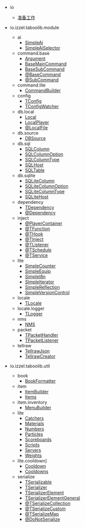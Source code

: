 * io
  + [准备工作](start-0.md)

* io.izzel.taboolib.module
  + ai
    - [SimpleAi](v5/SimpleAi.md)
    - [SimpleAiSelector](v5/SimpleAiSelector.md)
  + command.base
    - [Argument](v5/Argument.md)
    - [BaseMainCommand](v5/BaseMainCommand.md)
    - [BaseSubCommand](v5/BaseSubCommand.md)
    - [@BaseCommand](v5/BaseCommand.md)
    - [@SubCommand](v5/SubCommand.md)
  + command.lite
    - [CommandBuilder](v5/CommandBuilder.md)
  + config
    - [TConfig](v5/TConfig.md)
    - [TConfigWatcher](v5/TConfigWatcher.md)
  + db.local
    - [Local](v5/Local.md)
    - [LocalPlayer](v5/LocalPlayer.md)
    - [@LocalFile](v5/LocalFile.md)
  + db.source
    - [DBSource](v5/DBSource.md)
  + db.sql
    - [SQLColumn](v5/SQLColumn.md)
    - [SQLColumnOption](v5/SQLColumnOption.md)
    - [SQLColumnType](v5/SQLColumnType.md)
    - [SQLHost](v5/SQLHost.md)
    - [SQLTable](v5/SQLTable.md)
  + db.sqlite
    - [SQLiteColumn](v5/SQLiteColumn.md)
    - [SQLiteColumnOption](v5/SQLiteColumnOption.md)
    - [SQLiteColumnType](v5/SQLiteColumnType.md)
    - [SQLiteHost](v5/SQLiteHost.md)
  + dependency
    - [TDependency](v5/TDependency.md)
    - [@Dependency](v5/Dependency.md)
  + inject
    - [@PlayerContainer](v5/PlayerContainer.md)
    - [@TFunction](v5/TFunction.md)
    - [@THook](v5/THook.md)
    - [@TInject](v5/TInject.md)
    - [@TListener](v5/TListener.md)
    - [@TSchedule](v5/TSchedule.md)
    - [@TService](v5/TService.md)
  + lite
    - [SimpleCounter](v5/SimpleCounter.md)
    - [SimpleEquip](v5/SimpleEquip.md)
    - [SimpleI8n](v5/SimpleI8n.md)
    - [SImpleIterator](v5/SImpleIterator.md)
    - [SimpleReflection](v5/SimpleReflection.md)
    - [SimpleVersionControl](v5/SimpleVersionControl.md)
  + locale
    - [TLocale](v5/TLocale.md)
  + locale.logger
    - [TLogger](v5/TLogger.md)
  + nms
    - [NMS](v5/NMS.md)
  + packet
    - [TPacketHandler](v5/TPacketHandler.md)
    - [TPacketListener](v5/TPacketListener.md)
  + tellraw
    - [TellrawJson](v5/TellrawJson.md)
    - [TellrawCreator](v5/TellrawCreator.md)

* io.izzel.taboolib.util
  + book
    - [BookFormatter](v5/BookFormatter.md)
  + item
    - [ItemBuilder](v5/ItemBuilder.md)
    - [Items](v5/Items.md)
  + item.inventory
    - [MenuBuilder](v5/MenuBuilder.md)
  + lite
    - [Catchers](v5/Catchers.md)
    - [Materials](v5/Materials.md)
    - [Numbers](v5/Numbers.md)
    - [Particles](v5/Particles.md)
    - [Scoreboards](v5/Scoreboards.md)
    - [Scripts](v5/Scripts.md)
    - [Servers](v5/Servers.md)
    - [Weights](v5/Weights.md)
  + lite.cooldown]
    - [Cooldown](v5/Cooldown.md)
    - [Cooldowns](v5/Cooldowns.md)
  + serialize
    - [TSerializable](v5/TSerializable.md)
    - [TSerializer](v5/TSerializer.md)
    - [TSerializerElement](v5/TSerializerElement.md)
    - [TSerializerElementGeneral](v5/TSerializerElementGeneral.md)
    - [@TSerializeCollection](v5/TSerializeCollection.md)
    - [@TSerializeCustom](v5/TSerializeCustom.md)
    - [@TSerializeMap](v5/TSerializeMap.md)
    - [@DoNotSerialize](v5/DoNotSerialize.md)
